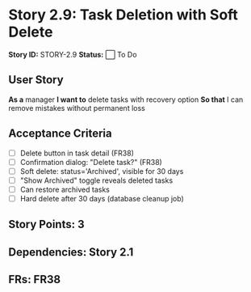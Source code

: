 # Story 2.9: Task Deletion with Soft Delete

**Story ID:** STORY-2.9
**Status:** ⬜ To Do

## User Story
**As a** manager
**I want to** delete tasks with recovery option
**So that** I can remove mistakes without permanent loss

## Acceptance Criteria
- [ ] Delete button in task detail (FR38)
- [ ] Confirmation dialog: "Delete task?" (FR38)
- [ ] Soft delete: status='Archived', visible for 30 days
- [ ] "Show Archived" toggle reveals deleted tasks
- [ ] Can restore archived tasks
- [ ] Hard delete after 30 days (database cleanup job)

## Story Points: 3
## Dependencies: Story 2.1
## FRs: FR38
